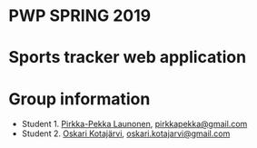 # PWP SPRING 2019
# Sports tracker web application
# Group information
* Student 1. [Pirkka-Pekka Launonen](https://github.com/Pepetti), pirkkapekka@gmail.com
* Student 2. [Oskari Kotajärvi](https://github.com/oskarikotajarvi), oskari.kotajarvi@gmail.com



